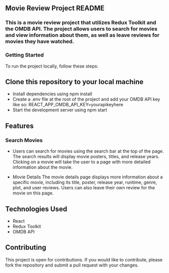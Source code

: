## Movie Review Project README

### This is a movie review project that utilizes Redux Toolkit and the OMDB API. The project allows users to search for movies and view information about them, as well as leave reviews for movies they have watched.

### Getting Started
To run the project locally, follow these steps:

## Clone this repository to your local machine
* Install dependencies using npm install
 * Create a .env file at the root of the project and add your OMDB API key like so: REACT_APP_OMDB_API_KEY=yourapikeyhere
* Start the development server using npm start

## Features

### Search Movies
* Users can search for movies using the search bar at the top of the page. The search results will display movie posters, titles, and release years. Clicking on a movie will take the user to a page with more detailed information about the movie.

* Movie Details
The movie details page displays more information about a specific movie, including its title, poster, release year, runtime, genre, plot, and user reviews. Users can also leave their own review for the movie on this page.


## Technologies Used
* React
* Redux Toolkit
* OMDB API

## Contributing
This project is open for contributions. 
If you would like to contribute, please fork the repository and submit a pull request with your changes.
